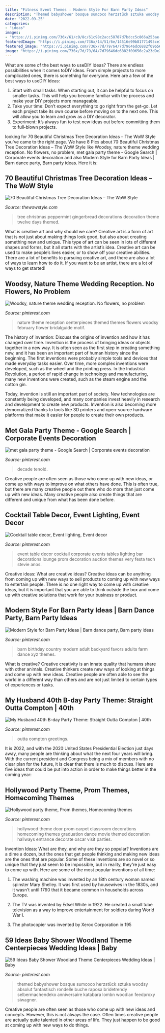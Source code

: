 ```yaml
---
title: "Fitness Event Themes : Modern Style For Barn Party Ideas"
description: "Themed babyshower bosque sumcoco herzstück sztuka woodsy absolut fantastisch rondelle buche raposa bridetrendy selbermachendeko anniversaire katabara lombn woodlan feedproxy siwagner"
date: "2022-09-25"
categories:
- "ideas"
images:
- "https://i.pinimg.com/736x/61/c9/8c/61c98c2acc58787d7bdcc5c866a253ae--corporate-events-decor-event-decor.jpg"
featuredImage: "https://i.pinimg.com/736x/14/51/6e/14516e99b81771495ce1a6c2455859b1.jpg"
featured_image: "https://i.pinimg.com/736x/7d/79/64/7d79646dc6882f09656c2a23d9e22d2c--backyard-birthday-party-for-adults-party-favors-for-adults.jpg"
image: "https://i.pinimg.com/736x/7d/79/64/7d79646dc6882f09656c2a23d9e22d2c--backyard-birthday-party-for-adults-party-favors-for-adults.jpg"
---
```



What are some of the best ways to useDIY Ideas?
There are endless possibilities when it comes toDIY ideas. From simple projects to more complicated ones, there is something for everyone. Here are a few of the best ways to useDIY Ideas: 
1. Start with small tasks: When starting out, it can be helpful to focus on smaller tasks. This will help you become familiar with the process and make your DIY projects more manageable. 
2. Take your time: Don’t expect everything to go right from the get-go. Let each project take its own course before moving on to the next one. This will allow you to learn and grow as a DIY decorator. 
3. Experiment: It’s always fun to test new ideas out before committing them to full-blown projects.

	

		
looking for 70 Beautiful Christmas Tree Decoration Ideas – The WoW Style you've came to the right page. We have 8 Pics about 70 Beautiful Christmas Tree Decoration Ideas – The WoW Style like Woodsy, nature theme wedding reception. No flowers, no problem, met gala party theme - Google Search | Corporate events decoration and also Modern Style for Barn Party Ideas | Barn dance party, Barn party ideas. Here it is:
		
    
## 70 Beautiful Christmas Tree Decoration Ideas – The WoW Style

<img loading=lazy src="http://thewowstyle.com/wp-content/uploads/2014/11/561.jpg" onerror="this.onerror=null;this.src='https://tse2.mm.bing.net/th?id=OIP.cdd04D2E-cVL9SjA5qMvawHaJ4&amp;pid=15.1';" alt="70 Beautiful Christmas Tree Decoration Ideas – The WoW Style">

_Source: thewowstyle.com_

>tree christmas peppermint gingerbread decorations decoration theme twelve days themed. 

	

What is creative art and why should we care?
Creative art is a form of art that is not just about making things look good, but also about creating something new and unique. This type of art can be seen in lots of different shapes and forms, but it all starts with the artist’s idea. Creative art can be used to make people’s lives easier, or to show off your creative abilities. There are a lot of benefits to pursuing creative art, and there are also a lot of ways to learn how to do it. If you want to be an artist, there are a lot of ways to get started!

    
## Woodsy, Nature Theme Wedding Reception. No Flowers, No Problem

<img loading=lazy src="https://i.pinimg.com/736x/14/51/6e/14516e99b81771495ce1a6c2455859b1.jpg" onerror="this.onerror=null;this.src='https://tse3.mm.bing.net/th?id=OIP.rt1cLKzIV4l81rfIxxJjqQHaLH&amp;pid=15.1';" alt="Woodsy, nature theme wedding reception. No flowers, no problem">

_Source: pinterest.com_

>nature theme reception centerpieces themed themes flowers woodsy february flower bridalguide motif. 

	

The history of invention: Discuss the origins of invention and how it has changed over time.
Invention is the process of bringing ideas or objects together in a new way. It is often seen as the first step in creating something new, and it has been an important part of human history since the beginning.
The first inventions were probably simple tools and devices that made everyday tasks easier. Over time, more complex inventions were developed, such as the wheel and the printing press. In the Industrial Revolution, a period of rapid change in technology and manufacturing, many new inventions were created, such as the steam engine and the cotton gin.

Today, invention is still an important part of society. New technologies are constantly being developed, and many companies invest heavily in research and development to create new products. Invention is also becoming more democratized thanks to tools like 3D printers and open-source hardware platforms that make it easier for people to create their own products.

    
## Met Gala Party Theme - Google Search | Corporate Events Decoration

<img loading=lazy src="https://i.pinimg.com/736x/65/69/9b/65699beb3ca0f1dfd45603b13ecdc445.jpg" onerror="this.onerror=null;this.src='https://tse1.mm.bing.net/th?id=OIP.YDgECB-4LBbPPOaY5wxqNQHaLH&amp;pid=15.1';" alt="met gala party theme - Google Search | Corporate events decoration">

_Source: pinterest.com_

>decade tenold. 

	

Creative people are often seen as those who come up with new ideas, or come up with ways to improve on what others have done. This is often true, but there are many creative people out there who do more than just come up with new ideas. Many creative people also create things that are different and unique from what has been done before.

    
## Cocktail Table Decor, Event Lighting, Event Decor

<img loading=lazy src="https://i.pinimg.com/736x/61/c9/8c/61c98c2acc58787d7bdcc5c866a253ae--corporate-events-decor-event-decor.jpg" onerror="this.onerror=null;this.src='https://tse2.mm.bing.net/th?id=OIP.KwQSYkQV0SdrbI9FqrJoaQHaLK&amp;pid=15.1';" alt="Cocktail table decor, Event lighting, Event decor">

_Source: pinterest.com_

>event table decor cocktail corporate events tables lighting bar decorations lounge prom decoration auction themes very festa tech stevie anos. 

	

Creative ideas: What are creative ideas?
Creative ideas can be anything from coming up with new ways to sell products to coming up with new ways to entertain people. There is no one right way to come up with creative ideas, but it is important that you are able to think outside the box and come up with creative solutions that work for your business or product.

    
## Modern Style For Barn Party Ideas | Barn Dance Party, Barn Party Ideas

<img loading=lazy src="https://i.pinimg.com/736x/7d/79/64/7d79646dc6882f09656c2a23d9e22d2c--backyard-birthday-party-for-adults-party-favors-for-adults.jpg" onerror="this.onerror=null;this.src='https://tse1.mm.bing.net/th?id=OIP.q8JVkGdtxlp5FwyDJ0g7cQHaLE&amp;pid=15.1';" alt="Modern Style for Barn Party Ideas | Barn dance party, Barn party ideas">

_Source: pinterest.com_

>barn birthday country modern adult backyard favors adults farm dance xyz themes. 

	

What is creative?
Creative creativity is an innate quality that humans share with other animals. Creative thinkers create new ways of looking at things and come up with new ideas. Creative people are often able to see the world in a different way than others and are not just limited to certain types of experiences or tasks.

    
## My Husband 40th B-day Party Theme: Straight Outta Compton | 40th

<img loading=lazy src="https://i.pinimg.com/736x/5d/09/81/5d0981aebf91af9efff623a35f839fd3.jpg" onerror="this.onerror=null;this.src='https://tse3.mm.bing.net/th?id=OIP.UU31F5zComVKZU3vu3HpvAHaK8&amp;pid=15.1';" alt="My Husband 40th B-day Party Theme: Straight Outta Compton | 40th">

_Source: pinterest.com_

>outta compton greetings. 

	

It is 2022, and with the 2020 United States Presidential Election just days away, many people are thinking about what the next four years will bring. With the current president and Congress being a mix of members with no clear plan for the future, it is clear that there is much to discuss. Here are five ideas that could be put into action in order to make things better in the coming year: 

    
## Hollywood Party Theme, Prom Themes, Homecoming Themes

<img loading=lazy src="https://i.pinimg.com/736x/72/1d/a5/721da5248631f924dd69ce784d1935da.jpg" onerror="this.onerror=null;this.src='https://tse3.mm.bing.net/th?id=OIP.ZCbhf2MI72Z4vUGxiLKPvgHaJ3&amp;pid=15.1';" alt="Hollywood party theme, Prom themes, Homecoming themes">

_Source: pinterest.com_

>hollywood theme door prom carpet classroom decorations homecoming themes graduation dance movie themed decoration hallways entrance decorate oscar visit parties. 

	

Invention Ideas: What are they, and why are they so popular?
Inventions are a dime a dozen, but the ones that get people thinking and making new ideas are the ones that are popular. Some of these inventions are so novel or so unique that they just seem to be impossible, but in reality, they're just easy to come up with. Here are some of the most popular inventions of all time: 
1. The washing machine was invented by an 18th century woman named spinster Mary Shelley. It was first used by housewives in the 1830s, and it wasn't until 1790 that it became common in households across Europe.

2. The TV was invented by Edsel White in 1922. He created a small tube television as a way to improve entertainment for soldiers during World War I.

3. The photocopier was invented by Xerox Corporation in 195
    
## 59 Ideas Baby Shower Woodland Theme Centerpieces Wedding Ideas | Baby

<img loading=lazy src="https://i.pinimg.com/736x/02/35/c6/0235c672ca197da3b9fb4b82d0e7b5c3.jpg" onerror="this.onerror=null;this.src='https://tse1.mm.bing.net/th?id=OIP.vk2B6rNbZvYR-_sY17iEdQAAAA&amp;pid=15.1';" alt="59 Ideas Baby Shower Woodland Theme Centerpieces Wedding Ideas | Baby">

_Source: pinterest.com_

>themed babyshower bosque sumcoco herzstück sztuka woodsy absolut fantastisch rondelle buche raposa bridetrendy selbermachendeko anniversaire katabara lombn woodlan feedproxy siwagner. 

	

Creative people are often seen as those who come up with new ideas and concepts. However, this is not always the case. Often times creative people are actually quite talented in other areas of life. They just happen to be good at coming up with new ways to do things.


